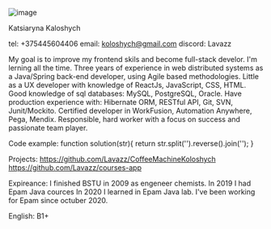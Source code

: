 ![image](https://github.com/Lavazz/rsschool-cv/assets/50598180/439847b8-60c5-4518-897c-a68160a2be9e)

Katsiaryna Kaloshych

tel: +375445604406
email: koloshych@gmail.com
discord: Lavazz

My goal is to improve my frontend skils and become full-stack develor. I'm lerning all the time. 
Three years of experience in web distributed systems as a Java/Spring back-end developer, using Agile based methodologies. 
Little  as a UX developer with knowledge of ReactJs, JavaScript, CSS, HTML. 
Good knowledge of sql databases: MySQL, PostgreSQL, Oracle. 
Have production experience with: Hibernate ORM, RESTful API, Git, SVN, Junit/Mockito. 
Certified developer in WorkFusion, Automation Anywhere, Pega, Mendix. 
Responsible, hard worker with a focus on success and passionate team player.

Code example:
function solution(str){
  return str.split('').reverse().join('');
}

Projects: 
https://github.com/Lavazz/CoffeeMachineKoloshych
https://github.com/Lavazz/courses-app

Expireance:
I finished BSTU in 2009 as engeneer chemists.
In 2019 I had Epam Java cources
In 2020 I learned in Epam Java lab.
I've been working for Epam since octuber 2020.

English: B1+

